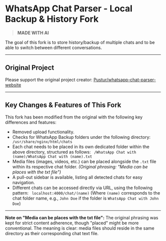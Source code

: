 # WhatsApp Chat Parser - Local Backup & History Fork

> **MADE WITH AI**

The goal of this fork is to store history/backup of multiple chats and to be able to switch between different conversations.

---

## Original Project

Please support the original project creator:
[Pustur/whatsapp-chat-parser-website](https://github.com/Pustur/whatsapp-chat-parser-website)

---

## Key Changes & Features of This Fork

This fork has been modified from the original with the following key differences and features:

*   Removed upload functionality.
*   Checks for WhatsApp Backup folders under the following directory:
    ` /usr/share/nginx/html/chats`
*   Each chat needs to be placed in its own dedicated folder within the above directory, structured as follows:
    ` /WhatsApp Chat with (name)/WhatsApp Chat with (name).txt`
*   Media files (images, videos, etc.) can be placed alongside the `.txt` file within its respective chat folder.
    *(Original phrasing: "Media can be places with the txt file")*
*   A pull-out sidebar is available, listing all detected chats for easy navigation.
*   Different chats can be accessed directly via URL, using the following pattern:
    ` localhost:4000/chat/(name)`
    (Where `(name)` corresponds to the chat folder name, e.g., `John Doe` if the folder is `WhatsApp Chat with John Doe`)

---

**Note on "Media can be places with the txt file":** The original phrasing was kept for strict content adherence, though "placed" might be more conventional. The meaning is clear: media files should reside in the same directory as their corresponding chat text file.
